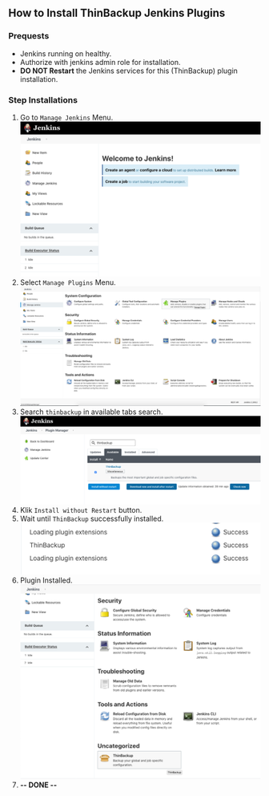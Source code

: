 ## How to Install ThinBackup Jenkins Plugins

### Prequests
* Jenkins running on healthy.
* Authorize with jenkins admin role for installation.
* **DO NOT Restart** the Jenkins services for this (ThinBackup) plugin installation.

### Step Installations
1. Go to `Manage Jenkins` Menu.
   <br>![Manage Jenkins](./img/001.png)
1. Select `Manage Plugins` Menu.
   <br>![Manage Plugins](./img/002.png)
1. Search `thinbackup` in available tabs search.
   <br>![Search Plugins](./img/003.png)
1. Klik `Install without Restart` button.
1. Wait until `ThinBackup` successfully installed.
   <br>![Waiting Installation](./img/005.png)
1. Plugin Installed.
   <br>![Plugin Installed](./img/006.png)
1. **-- DONE --**
